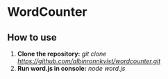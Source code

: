 # WordCounter
## How to use
1. __Clone the repository:__ _git clone https://github.com/albinronnkvist/wordcounter.git_
2. __Run word.js in console:__ _node word.js_
